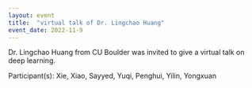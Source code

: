 ```yaml
---
layout: event
title:  "virtual talk of Dr. Lingchao Huang"
event_date: 2022-11-9
---
```


Dr. Lingchao Huang from CU Boulder was invited to give a virtual talk on deep learning.

Participant(s): Xie, Xiao, Sayyed, Yuqi, Penghui, Yilin, Yongxuan
